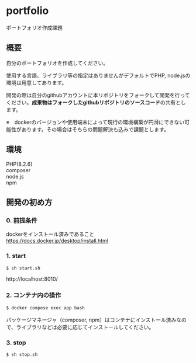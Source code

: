 # portfolio
ポートフォリオ作成課題

## 概要
自分のポートフォリオを作成してください。

使用する言語、ライブラリ等の指定はありませんがデフォルトでPHP, node.jsの環境は用意してあります。

開発の際は自分のgithubアカウントに本リポジトリをフォークして開発を行ってください。<b>成果物はフォークしたgithubリポジトリのソースコード</b>の共有とします。

※　dockerのバージョンや使用端末によって現行の環境構築が円滑にできない可能性があります。その場合はそちらの問題解決も込みで課題とします。

## 環境
PHP(8.2.6)   
composer    
node.js    
npm  

## 開発の初め方

### 0. 前提条件
dockerをインストール済みであること<br>
https://docs.docker.jp/desktop/install.html

### 1. start

```bash
$ sh start.sh
```

http://localhost:8010/


### 2. コンテナ内の操作

```bash
$ docker compose exec app bash
```

パッケージマネージャ（composer, npm）はコンテナにインストール済みなので、ライブラリなどは必要に応じてインストールしてください。

### 3. stop

```bash
$ sh stop.sh
```
